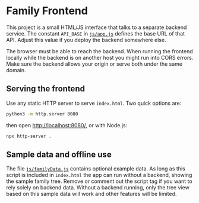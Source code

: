 # Family Frontend

This project is a small HTML/JS interface that talks to a separate backend service. The constant `API_BASE` in [`js/app.js`](js/app.js) defines the base URL of that API. Adjust this value if you deploy the backend somewhere else.

The browser must be able to reach the backend. When running the frontend locally while the backend is on another host you might run into CORS errors. Make sure the backend allows your origin or serve both under the same domain.

## Serving the frontend

Use any static HTTP server to serve `index.html`. Two quick options are:

```bash
python3 -m http.server 8080
```
then open <http://localhost:8080/>, or with Node.js:

```bash
npx http-server .
```

## Sample data and offline use

The file [`js/familyData.js`](js/familyData.js) contains optional example data. As long as this script is included in `index.html` the app can run without a backend, showing the sample family tree. Remove or comment out the script tag if you want to rely solely on backend data. Without a backend running, only the tree view based on this sample data will work and other features will be limited.
